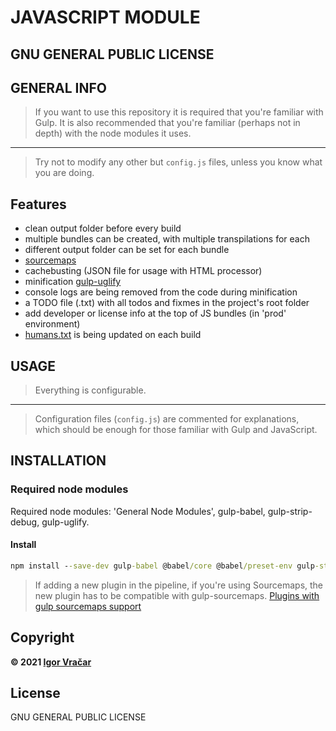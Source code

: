 # JAVASCRIPT MODULE

## GNU GENERAL PUBLIC LICENSE

## GENERAL INFO

> If you want to use this repository it is required that you're familiar with Gulp.
> It is also recommended that you're familiar (perhaps not in depth) with the node modules it uses.

---

> Try not to modify any other but `config.js` files, unless you know what you are doing.

## Features

-  clean output folder before every build
-  multiple bundles can be created, with multiple transpilations for each
-  different output folder can be set for each bundle
-  [sourcemaps](npmjs.com/package/gulp-sourcemaps)
-  cachebusting (JSON file for usage with HTML processor)
-  minification [gulp-uglify](https://www.npmjs.com/package/gulp-uglify)
-  console logs are being removed from the code during minification
-  a TODO file (.txt) with all todos and fixmes in the project's root folder
-  add developer or license info at the top of JS bundles (in 'prod' environment)
-  [humans.txt](https://humanstxt.org/) is being updated on each build

## USAGE

> Everything is configurable.

---

> Configuration files (`config.js`) are commented for explanations, which should be enough for those familiar with Gulp and JavaScript.

## INSTALLATION

### Required node modules

Required node modules: 'General Node Modules', gulp-babel, gulp-strip-debug, gulp-uglify.

#### Install

```cmd
npm install --save-dev gulp-babel @babel/core @babel/preset-env gulp-strip-debug gulp-uglify
```

> If adding a new plugin in the pipeline, if you're using Sourcemaps, the new plugin has to be compatible with gulp-sourcemaps.
> [Plugins with gulp sourcemaps support](https://github.com/gulp-sourcemaps/gulp-sourcemaps/wiki/Plugins-with-gulp-sourcemaps-support)

## Copyright

**© 2021 [Igor Vračar](https://www.igorvracar.com)**

## License

GNU GENERAL PUBLIC LICENSE

